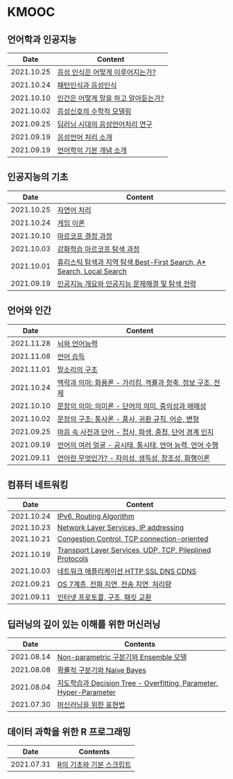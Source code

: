 # KMOOC

## 언어학과 인공지능

| Date       | Content                                                      |
| ---------- | ------------------------------------------------------------ |
| 2021.10.25 | [음성 인식은 어떻게 이루어지는가?](https://github.com/sangjinsu/kmooc/blob/main/linguistics-and-ai/week7.md) |
| 2021.10.24 | [패턴인식과 음성인식](https://github.com/ruslanlvivsky/kmooc/blob/main/linguistics-and-ai/week6.md) |
| 2021.10.10 | [인간은 어떻게 말을 하고 알아듣는가?](https://github.com/ruslanlvivsky/kmooc/blob/main/linguistics-and-ai/week5.md) |
| 2021.10.02 | [음성신호의 수학적 모델링](https://github.com/jinsuSang/kmooc/blob/main/linguistics-and-ai/week4.md) |
| 2021.09.25 | [딥러닝 시대의 음성언어처리 연구](https://github.com/jinsuSang/kmooc/blob/main/linguistics-and-ai/week3.md) |
| 2021.09.19 | [음성언어 처리 소개](https://github.com/jinsuSang/kmooc/blob/main/linguistics-and-ai/week2.md) |
| 2021.09.19 | [언어학의 기본 개념 소개](https://github.com/jinsuSang/kmooc/blob/main/linguistics-and-ai/week1.md) |

## 인공지능의 기초

| Date       | Content                                                      |
| ---------- | ------------------------------------------------------------ |
| 2021.10.25 | [자연어 처리](https://github.com/sangjinsu/kmooc/blob/main/basics-of-artificial-intelligence/week7.md) |
| 2021.10.24 | [게임 이론](https://github.com/sangjinsu/kmooc/blob/main/basics-of-artificial-intelligence/week6.md) |
| 2021.10.10 | [마르코프 결정 과정](https://github.com/ruslanlvivsky/kmooc/blob/main/basics-of-artificial-intelligence/week5.md) |
| 2021.10.03 | [강화학습 마르코프 탐색 과정](https://github.com/jinsuSang/kmooc/blob/main/basics-of-artificial-intelligence/week4.md) |
| 2021.10.01 | [휴리스틱 탐색과 지역 탐색 Best-First Search, A* Search, Local Search](https://github.com/jinsuSang/kmooc/blob/main/basics-of-artificial-intelligence/week3.md) |
| 2021.09.19 | [인공지능 개요와 인공지능 문제해결 및 탐색 전략](https://github.com/jinsuSang/kmooc/blob/main/basics-of-artificial-intelligence/week1-and-week2.md) |

## 언어와 인간

| Date       | Content                                                      |
| ---------- | ------------------------------------------------------------ |
| 2021.11.28 | [뇌와 언어능력](https://github.com/sangjinsu/kmooc/blob/main/human-and-language/week09-language-human-brain.md) |
| 2021.11.08 | [언어 습득](https://github.com/sangjinsu/kmooc/blob/main/human-and-language/week08-language-acquistion.md) |
| 2021.11.01 | [말소리의 구조](https://github.com/sangjinsu/kmooc/blob/main/human-and-language/week07-sound-patterns-of-language.md) |
| 2021.10.24 | [맥락과 의미: 화용론 - 가리킴, 격률과 함축, 정보 구조, 전제](https://github.com/sangjinsu/kmooc/blob/main/human-and-language/week06-meanings-in-context-pregmatics.md) |
| 2021.10.10 | [문장의 의미: 의미론 - 단어의 의미, 중의성과 애매성](https://github.com/ruslanlvivsky/kmooc/blob/main/human-and-language/week05-sentence-meaning-semantics.md) |
| 2021.10.02 | [문장의 구조: 통사론 - 품사, 귀환 규칙, 어순, 변형](https://github.com/jinsuSang/kmooc/blob/main/human-and-language/week04-sentence-structures-syntax.md) |
| 2021.09.25 | [마음 속 사전과 단어 - 접사, 파생, 중첩, 단어 경계 인지](https://github.com/jinsuSang/kmooc/blob/main/human-and-language/week03-mental-lexicon-and-words.md) |
| 2021.09.19 | [언어의 여러 얼굴 - 공시태, 통시태, 언어 능력, 언어 수행](https://github.com/jinsuSang/kmooc/blob/main/human-and-language/week02-many-faces-of-language.md) |
| 2021.09.11 | [언어란 무엇인가? - 자의성, 생득성, 창조성, 화행이론](https://github.com/jinsuSang/kmooc/blob/main/human-and-language/week01-what-is-language.md) |

## 컴퓨터 네트워킹

| Date       | Content                                                      |
| ---------- | ------------------------------------------------------------ |
| 2021.10.24 | [IPv6, Routing Algorithm](https://github.com/sangjinsu/kmooc/blob/main/computer-networking/week07-efficient-use-of-ip-addressing-routing.md) |
| 2021.10.23 | [Network Layer Services, IP addressing](https://github.com/sangjinsu/kmooc/blob/main/computer-networking/week06-network-layer-services.md) |
| 2021.10.21 | [Congestion Control, TCP connection-oriented](https://github.com/ruslanlvivsky/kmooc/blob/main/computer-networking/week05-transmission-control-protocol.md) |
| 2021.10.19 | [Transport Layer Services, UDP, TCP, Pileplined Protocols](https://github.com/ruslanlvivsky/kmooc/blob/main/computer-networking/week04-transport-layer-services.md) |
| 2021.10.03 | [네트워크 애플리케이션 HTTP SSL DNS CDNS](https://github.com/jinsuSang/kmooc/blob/main/computer-networking/week03-network-application.md) |
| 2021.09.21 | [OS 7계층, 전파 지연, 전송 지연, 처리량](https://github.com/jinsuSang/kmooc/blob/main/computer-networking/week02-network-internet.md) |
| 2021.09.11 | [인터넷 프로토콜, 구조, 패킷 교환](https://github.com/jinsuSang/kmooc/blob/main/computer-networking/week01-internet-protocol.md) |

## 딥러닝의 깊이 있는 이해를 위한 머신러닝

| Date       | Contents                                                     |
| ---------- | ------------------------------------------------------------ |
| 2021.08.14 | [Non-parametric 구분기와  Ensemble 모델](https://github.com/jinsuSang/kmooc/blob/main/machine-learning-for-deep-learning/non-parametric-classifier-and-ensemble-model.md) |
| 2021.08.08 | [확률적 구분기와 Naive Bayes](https://github.com/jinsuSang/kmooc/blob/main/machine-learning-for-deep-learning/naive-bayes.md) |
| 2021.08.04 | [지도학습과 Decision Tree - Overfitting, Parameter, Hyper-Parameter](https://github.com/jinsuSang/kmooc/blob/main/machine-learning-for-deep-learning/supervised-learning-and-decision-tree.md) |
| 2021.07.30 | [머신러닝을 위한 표현법](https://github.com/jinsuSang/kmooc/blob/main/machine-learning-for-deep-learning/expressions-for-machine-learning.md) |

## 데이터 과학을 위한 R 프로그래밍

| Date       | Contents                                                     |
| ---------- | ------------------------------------------------------------ |
| 2021.07.31 | [R의 기초와 기본 스크립트](https://github.com/jinsuSang/kmooc/blob/main/r-programming-for-data-science/01-basic-r-script.md) |

